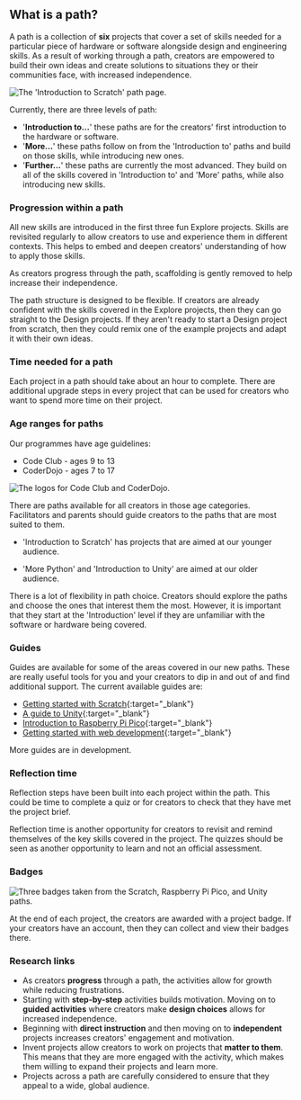 ## What is a path? 

A path is a collection of **six** projects that cover a set of skills needed for a particular piece of hardware or software alongside design and engineering skills. As a result of working through a path, creators are empowered to build their own ideas and create solutions to situations they or their communities face, with increased independence. 

![The 'Introduction to Scratch' path page.](images/path.png)

Currently, there are three levels of path:

+ '**Introduction to...**' these paths are for the creators' first introduction to the hardware or software. 
+ '**More...**' these paths follow on from the 'Introduction to' paths and build on those skills, while introducing new ones.
+ '**Further...**' these paths are currently the most advanced. They build on all of the skills covered in 'Introduction to' and 'More' paths, while also introducing new skills. 

### Progression within a path

All new skills are introduced in the first three fun Explore projects. Skills are revisited regularly to allow creators to use and experience them in different contexts. This helps to embed and deepen creators' understanding of how to apply those skills. 

As creators progress through the path, scaffolding is gently removed to help increase their independence. 

The path structure is designed to be flexible. If creators are already confident with the skills covered in the Explore projects, then they can go straight to the Design projects. If they aren't ready to start a Design project from scratch, then they could remix one of the example projects and adapt it with their own ideas. 

### Time needed for a path

Each project in a path should take about an hour to complete. There are additional upgrade steps in every project that can be used for creators who want to spend more time on their project.

### Age ranges for paths

Our programmes have age guidelines:

+ Code Club - ages 9 to 13
+ CoderDojo - ages 7 to 17

![The logos for Code Club and CoderDojo.](images/code-dojo-logos.png)

There are paths available for all creators in those age categories. Facilitators and parents should guide creators to the paths that are most suited to them. 

+ 'Introduction to Scratch' has projects that are aimed at our younger audience.

+ 'More Python' and 'Introduction to Unity' are aimed at our older audience. 

There is a lot of flexibility in path choice. Creators should explore the paths and choose the ones that interest them the most. However, it is important that they start at the 'Introduction' level if they are unfamiliar with the software or hardware being covered. 

### Guides

Guides are available for some of the areas covered in our new paths. These are really useful tools for you and your creators to dip in and out of and find additional support. The current available guides are:

+ [Getting started with Scratch](https://projects.raspberrypi.org/en/projects/getting-started-scratch){:target="_blank"}
+ [A guide to Unity](https://projects.raspberrypi.org/en/projects/unity-guide){:target="_blank"}
+ [Introduction to Raspberry Pi Pico](https://projects.raspberrypi.org/en/projects/introduction-to-the-pico/0){:target="_blank"}
+ [Getting started with web development](https://projects.raspberrypi.org/en/projects/getting-started-web-dev/0){:target="_blank"}

More guides are in development.

### Reflection time

Reflection steps have been built into each project within the path. This could be time to complete a quiz or for creators to check that they have met the project brief.

Reflection time is another opportunity for creators to revisit and remind themselves of the key skills covered in the project. The quizzes should be seen as another opportunity to learn and not an official assessment. 

### Badges

![Three badges taken from the Scratch, Raspberry Pi Pico, and Unity paths.](images/badges.png)

At the end of each project, the creators are awarded with a project badge. If your creators have an account, then they can collect and view their badges there. 

### Research links

+ As creators **progress** through a path, the activities allow for growth while reducing frustrations. 
+ Starting with **step-by-step** activities builds motivation. Moving on to **guided activities** where creators make **design choices** allows for increased independence.
+ Beginning with **direct instruction** and then moving on to **independent** projects increases creators' engagement and motivation.
+ Invent projects allow creators to work on projects that **matter to them**. This means that they are more engaged with the activity, which makes them willing to expand their projects and learn more. 
+ Projects across a path are carefully considered to ensure that they appeal to a wide, global audience. 





